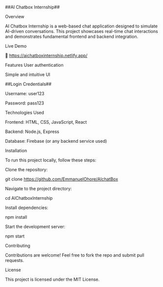 ##AI Chatbox Internship##

Overview

AI Chatbox Internship is a web-based chat application designed to simulate AI-driven conversations. This project showcases real-time chat interactions and demonstrates fundamental frontend and backend integration.

Live Demo

🔗 https://aichatboxinternship.netlify.app/

Features
User authentication

Simple and intuitive UI

##Login Credentials##

Username: user123

Password: pass123

Technologies Used

Frontend: HTML, CSS, JavaScript, React

Backend: Node.js, Express

Database: Firebase (or any backend service used)

Installation

To run this project locally, follow these steps:

Clone the repository:

git clone https://github.com/EmmanuelOhore/AIchatBox

Navigate to the project directory:

cd AIChatboxInternship

Install dependencies:

npm install

Start the development server:

npm start

Contributing

Contributions are welcome! Feel free to fork the repo and submit pull requests.

License

This project is licensed under the MIT License.

